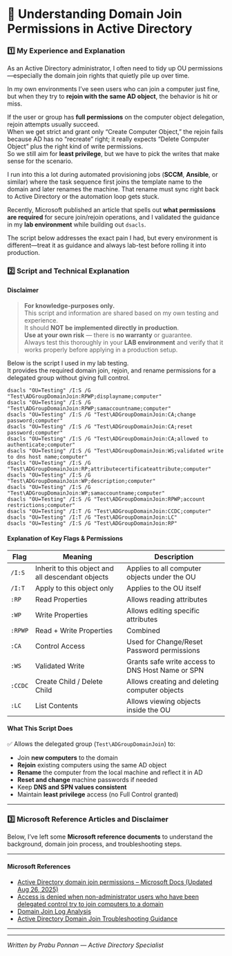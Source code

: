 # 🧩 Understanding Domain Join Permissions in Active Directory  

### 1️⃣ My Experience and Explanation  

As an Active Directory administrator, I often need to tidy up OU permissions—especially the domain join rights that quietly pile up over time.

In my own environments I’ve seen users who can join a computer just fine, but when they try to **rejoin with the same AD object**, the behavior is hit or miss.

If the user or group has **full permissions** on the computer object delegation, rejoin attempts usually succeed.  
When we get strict and grant only “Create Computer Object,” the rejoin fails because AD has no “recreate” right; it really expects “Delete Computer Object” plus the right kind of write permissions.  
So we still aim for **least privilege**, but we have to pick the writes that make sense for the scenario.

I run into this a lot during automated provisioning jobs (**SCCM**, **Ansible**, or similar) where the task sequence first joins the template name to the domain and later renames the machine. That rename must sync right back to Active Directory or the automation loop gets stuck.

Recently, Microsoft published an article that spells out **what permissions are required** for secure join/rejoin operations, and I validated the guidance in my **lab environment** while building out `dsacls`.

The script below addresses the exact pain I had, but every environment is different—treat it as guidance and always lab-test before rolling it into production.

### 2️⃣ Script and Technical Explanation  

#### Disclaimer  
> **For knowledge-purposes only.**  
> This script and information are shared based on my own testing and experience.  
> It should **NOT be implemented directly in production**.  
> **Use at your own risk** — there is **no warranty** or guarantee.  
> Always test this thoroughly in your **LAB environment** and verify that it works properly before applying in a production setup.


Below is the script I used in my lab testing.  
It provides the required domain join, rejoin, and rename permissions for a delegated group without giving full control.

```CMD
dsacls "OU=Testing" /I:S /G "Test\ADGroupDomainJoin:RPWP;displayname;computer"
dsacls "OU=Testing" /I:S /G "Test\ADGroupDomainJoin:RPWP;samaccountname;computer"
dsacls "OU=Testing" /I:S /G "Test\ADGroupDomainJoin:CA;change password;computer"
dsacls "OU=Testing" /I:S /G "Test\ADGroupDomainJoin:CA;reset password;computer"
dsacls "OU=Testing" /I:S /G "Test\ADGroupDomainJoin:CA;allowed to authenticate;computer"
dsacls "OU=Testing" /I:S /G "Test\ADGroupDomainJoin:WS;validated write to dns host name;computer"
dsacls "OU=Testing" /I:S /G "Test\ADGroupDomainJoin:RP;attributecertificateattribute;computer"
dsacls "OU=Testing" /I:S /G "Test\ADGroupDomainJoin:WP;description;computer"
dsacls "OU=Testing" /I:S /G "Test\ADGroupDomainJoin:WP;samaccountname;computer"
dsacls "OU=Testing" /I:S /G "Test\ADGroupDomainJoin:RPWP;account restrictions;computer"
dsacls "OU=Testing" /I:T /G "Test\ADGroupDomainJoin:CCDC;computer"
dsacls "OU=Testing" /I:T /G "Test\ADGroupDomainJoin:LC"
dsacls "OU=Testing" /I:S /G "Test\ADGroupDomainJoin:RP"
```

#### Explanation of Key Flags & Permissions  

| Flag | Meaning | Description |
|------|----------|-------------|
| `/I:S` | Inherit to this object and all descendant objects | Applies to all computer objects under the OU |
| `/I:T` | Apply to this object only | Applies to the OU itself |
| `:RP` | Read Properties | Allows reading attributes |
| `:WP` | Write Properties | Allows editing specific attributes |
| `:RPWP` | Read + Write Properties | Combined |
| `:CA` | Control Access | Used for Change/Reset Password permissions |
| `:WS` | Validated Write | Grants safe write access to DNS Host Name or SPN |
| `:CCDC` | Create Child / Delete Child | Allows creating and deleting computer objects |
| `:LC` | List Contents | Allows viewing objects inside the OU |

#### What This Script Does  
✅ Allows the delegated group (`Test\ADGroupDomainJoin`) to:
- Join **new computers** to the domain  
- **Rejoin** existing computers using the same AD object  
- **Rename** the computer from the local machine and reflect it in AD  
- **Reset and change** machine passwords if needed  
- Keep **DNS and SPN values consistent**  
- Maintain **least privilege** access (no Full Control granted)  

---

### 3️⃣ Microsoft Reference Articles and Disclaimer  
Below, I’ve left some **Microsoft reference documents** to understand the background, domain join process, and troubleshooting steps.

---

#### Microsoft References  
- [Active Directory domain join permissions – Microsoft Docs (Updated Aug 26, 2025)](https://learn.microsoft.com/en-us/windows-server/identity/ad-ds/manage/active-directory-domain-join-permissions)  
- [Access is denied when non-administrator users who have been delegated control try to join computers to a domain](https://learn.microsoft.com/en-us/troubleshoot/windows-server/active-directory/access-denied-when-joining-computers)  
- [Domain Join Log Analysis](https://learn.microsoft.com/en-us/troubleshoot/windows-server/active-directory/domain-join-log-analysis)  
- [Active Directory Domain Join Troubleshooting Guidance](https://learn.microsoft.com/en-us/troubleshoot/windows-server/active-directory/active-directory-domain-join-troubleshooting-guidance)

---


---

*Written by Prabu Ponnan — Active Directory Specialist*
